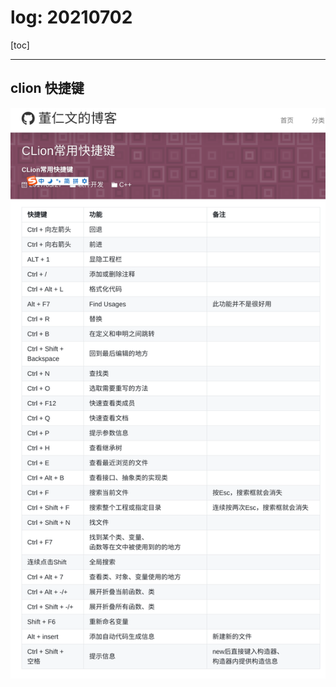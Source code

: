 # log: 20210702

[toc]



----

## clion 快捷键

![image-20210702105813870](log_202107702.assets/image-20210702105813870.png)